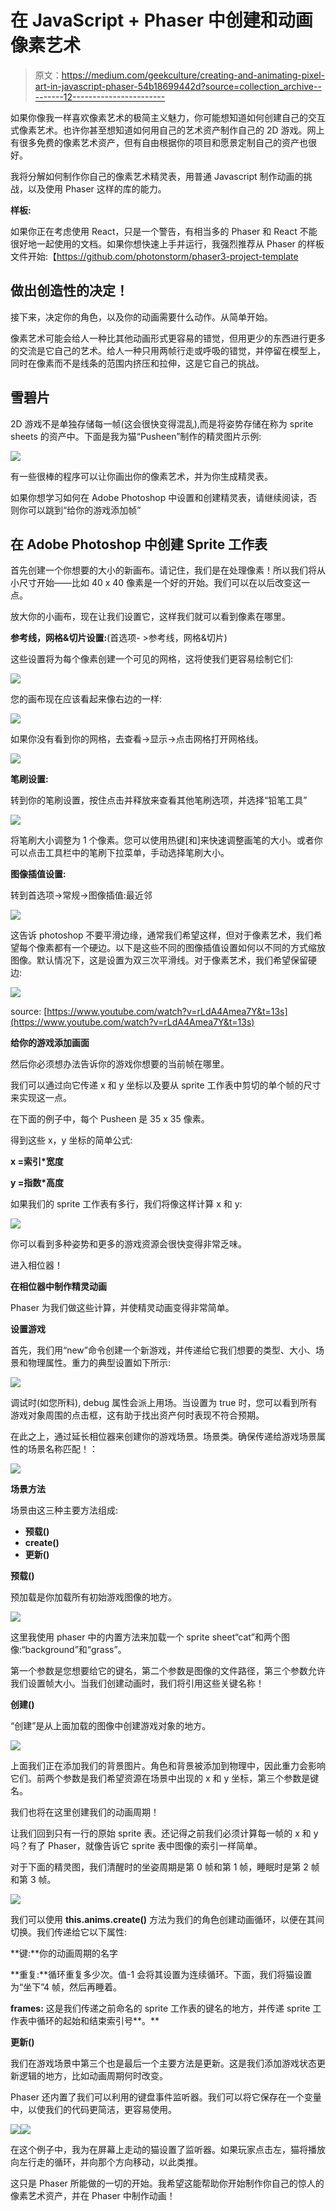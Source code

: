 # 在 JavaScript + Phaser 中创建和动画像素艺术

> 原文：<https://medium.com/geekculture/creating-and-animating-pixel-art-in-javascript-phaser-54b18699442d?source=collection_archive---------12----------------------->

如果你像我一样喜欢像素艺术的极简主义魅力，你可能想知道如何创建自己的交互式像素艺术。也许你甚至想知道如何用自己的艺术资产制作自己的 2D 游戏。网上有很多免费的像素艺术资产，但有自由根据你的项目和愿景定制自己的资产也很好。

我将分解如何制作你自己的像素艺术精灵表，用普通 Javascript 制作动画的挑战，以及使用 Phaser 这样的库的能力。

**样板:**

如果你正在考虑使用 React，只是一个警告，有相当多的 Phaser 和 React 不能很好地一起使用的文档。如果你想快速上手并运行，我强烈推荐从 Phaser 的样板文件开始:【https://github.com/photonstorm/phaser3-project-template

## **做出创造性的决定！**

接下来，决定你的角色，以及你的动画需要什么动作。从简单开始。

像素艺术可能会给人一种比其他动画形式更容易的错觉，但用更少的东西进行更多的交流是它自己的艺术。给人一种只用两帧行走或呼吸的错觉，并停留在模型上，同时在像素而不是线条的范围内挤压和拉伸，这是它自己的挑战。

## **雪碧片**

2D 游戏不是单独存储每一帧(这会很快变得混乱),而是将姿势存储在称为 sprite sheets 的资产中。下面是我为猫“Pusheen”制作的精灵图片示例:

![](img/50026c0d2e3c110e9fb5d1da1849fff1.png)

有一些很棒的程序可以让你画出你的像素艺术，并为你生成精灵表。

如果你想学习如何在 Adobe Photoshop 中设置和创建精灵表，请继续阅读，否则你可以跳到“给你的游戏添加帧”

## **在 Adobe Photoshop 中创建 Sprite 工作表**

首先创建一个你想要的大小的新画布。请记住，我们是在处理像素！所以我们将从小尺寸开始——比如 40 x 40 像素是一个好的开始。我们可以在以后改变这一点。

放大你的小画布，现在让我们设置它，这样我们就可以看到像素在哪里。

**参考线，网格&切片设置:**(首选项- >参考线，网格&切片)

这些设置将为每个像素创建一个可见的网格，这将使我们更容易绘制它们:

![](img/91dfe5bf45005f37754abff33f506ca9.png)

您的画布现在应该看起来像右边的一样:

![](img/53b6c0a0681a3a00f970139e0cf274e3.png)

如果你没有看到你的网格，去查看->显示->点击网格打开网格线。

![](img/23d62f3fe39937ff744fa9a164090ad4.png)

**笔刷设置:**

转到你的笔刷设置，按住点击并释放来查看其他笔刷选项，并选择“铅笔工具”

![](img/100de318ace6022dd3a48350cfa514d1.png)

将笔刷大小调整为 1 个像素。您可以使用热键[和]来快速调整画笔的大小。或者你可以点击工具栏中的笔刷下拉菜单，手动选择笔刷大小。

**图像插值设置:**

转到首选项->常规->图像插值:最近邻

![](img/62a313e7c5a4a3213dd7c7ba175e178e.png)

这告诉 photoshop 不要平滑边缘，通常我们希望这样，但对于像素艺术，我们希望每个像素都有一个硬边。以下是这些不同的图像插值设置如何以不同的方式缩放图像。默认情况下，这是设置为双三次平滑线。对于像素艺术，我们希望保留硬边:

![](img/cd18fa7c4ccabc78e414d9bfaa0d07ac.png)

source: [https://www.youtube.com/watch?v=rLdA4Amea7Y&t=13s](https://www.youtube.com/watch?v=rLdA4Amea7Y&t=13s)

**给你的游戏添加画面**

然后你必须想办法告诉你的游戏你想要的当前帧在哪里。

我们可以通过向它传递 x 和 y 坐标以及要从 sprite 工作表中剪切的单个帧的尺寸来实现这一点。

在下面的例子中，每个 Pusheen 是 35 x 35 像素。

得到这些 x，y 坐标的简单公式:

**x =索引*宽度**

**y =指数*高度**

如果我们的 sprite 工作表有多行，我们将像这样计算 x 和 y:

![](img/41f931c925eda51bb14be83187e8c013.png)

你可以看到多种姿势和更多的游戏资源会很快变得非常乏味。

进入相位器！

**在相位器中制作精灵动画**

Phaser 为我们做这些计算，并使精灵动画变得非常简单。

**设置游戏**

首先，我们用“new”命令创建一个新游戏，并传递给它我们想要的类型、大小、场景和物理属性。重力的典型设置如下所示:

![](img/e7a61479867576e86a7dc1ccfa6438a8.png)

调试时(如您所料), debug 属性会派上用场。当设置为 true 时，您可以看到所有游戏对象周围的点击框，这有助于找出资产何时表现不符合预期。

在此之上，通过延长相位器来创建你的游戏场景。场景类。确保传递给游戏场景属性的场景名称匹配！：

![](img/3c12f9bbd370d9f92d0f3eca63aa3a55.png)

**场景方法**

场景由这三种主要方法组成:

*   **预载()**
*   **create()**
*   **更新()**

**预载()**

预加载是你加载所有初始游戏图像的地方。

![](img/3708216b066837d2f36cfd6baec5a81d.png)

这里我使用 phaser 中的内置方法来加载一个 sprite sheet“cat”和两个图像:“background”和“grass”。

第一个参数是您想要给它的键名，第二个参数是图像的文件路径，第三个参数允许我们设置帧大小。当我们创建动画时，我们将引用这些关键名称！

**创建()**

“创建”是从上面加载的图像中创建游戏对象的地方。

![](img/48ca350f41944fbcf1b398cb5331849c.png)

上面我们正在添加我们的背景图片。角色和背景被添加到物理中，因此重力会影响它们。前两个参数是我们希望资源在场景中出现的 x 和 y 坐标，第三个参数是键名。

我们也将在这里创建我们的动画周期！

让我们回到只有一行的原始 sprite 表。还记得之前我们必须计算每一帧的 x 和 y 吗？有了 Phaser，就像告诉它 sprite 表中图像的索引一样简单。

对于下面的精灵图，我们清醒时的坐姿周期是第 0 帧和第 1 帧，睡眠时是第 2 帧和第 3 帧。

![](img/50026c0d2e3c110e9fb5d1da1849fff1.png)

我们可以使用 **this.anims.create()** 方法为我们的角色创建动画循环，以便在其间切换。我们传递给它以下属性:

**键:**你的动画周期的名字

**重复:**循环重复多少次。值-1 会将其设置为连续循环。下面，我们将猫设置为“坐下”4 帧，然后再睡着。

**frames:** 这是我们传递之前命名的 sprite 工作表的键名的地方，并传递 sprite 工作表中循环的起始和结束索引号**。**

**更新()**

我们在游戏场景中第三个也是最后一个主要方法是更新。这是我们添加游戏状态更新逻辑的地方，比如动画周期何时改变。

Phaser 还内置了我们可以利用的键盘事件监听器。我们可以将它保存在一个变量中，以使我们的代码更简洁，更容易使用。

![](img/62dfec409f6ce3fee0f0189f93fae539.png)![](img/5e115f5680138c74bc50442647de0f32.png)

在这个例子中，我为在屏幕上走动的猫设置了监听器。如果玩家点击左，猫将播放向左行走的循环，并向那个方向移动，以此类推。

这只是 Phaser 所能做的一切的开始。我希望这能帮助你开始制作你自己的惊人的像素艺术资产，并在 Phaser 中制作动画！